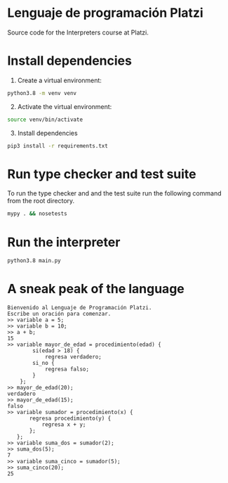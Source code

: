 # Lenguaje de programación Platzi

Source code for the Interpreters course at Platzi.

# Install dependencies

1. Create a virtual environment:
```bash
python3.8 -m venv venv
```

2. Activate the virtual environment:
```bash
source venv/bin/activate
```

3. Install dependencies
```bash
pip3 install -r requirements.txt
```

# Run type checker and test suite

To run the type checker and and the test suite run the following command from
the root directory.

```bash
mypy . && nosetests
```

# Run the interpreter
```bash
python3.8 main.py
```

# A sneak peak of the language
```
Bienvenido al Lenguaje de Programación Platzi.
Escribe un oración para comenzar.
>> variable a = 5;
>> variable b = 10;
>> a + b;
15
>> variable mayor_de_edad = procedimiento(edad) { 
        si(edad > 18) { 
            regresa verdadero;
        si_no {
            regresa falso;
        }
    };
>> mayor_de_edad(20);
verdadero
>> mayor_de_edad(15);
falso
>> variable sumador = procedimiento(x) {
       regresa procedimiento(y) {
           regresa x + y;
       };
   };
>> variable suma_dos = sumador(2);
>> suma_dos(5);
7
>> variable suma_cinco = sumador(5);
>> suma_cinco(20);
25
```
